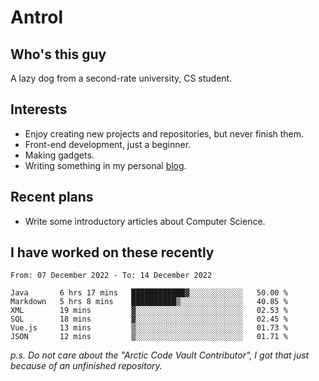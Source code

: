 # Antrol

## Who's this guy

A lazy dog from a second-rate university, CS student.

## Interests

* Enjoy creating new projects and repositories, but never finish them.
* Front-end development, just a beginner.
* Making gadgets.
* Writing something in my personal [blog](https://blog.antrol.xyz/).

## Recent plans

* Write some introductory articles about Computer Science.

<!--
* Try to develop a website for [Anime4KCPP](https://github.com/TianZerL/Anime4KCPP).
* Develop a Markdown renderer which user can customize its css, of course it is GUI-based.~~(If I could finish  it before getting bored)~~
* Work with my [teammates](https://github.com/SWJTU-Lazy-Dogs).
* Find something interests me, as a hobby after finishing my ~~boring~~ homework.
-->

## I have worked on these recently

<!--START_SECTION:waka-->

```text
From: 07 December 2022 - To: 14 December 2022

Java       6 hrs 17 mins   ████████████▓░░░░░░░░░░░░   50.00 %
Markdown   5 hrs 8 mins    ██████████▒░░░░░░░░░░░░░░   40.85 %
XML        19 mins         ▓░░░░░░░░░░░░░░░░░░░░░░░░   02.53 %
SQL        18 mins         ▓░░░░░░░░░░░░░░░░░░░░░░░░   02.45 %
Vue.js     13 mins         ▒░░░░░░░░░░░░░░░░░░░░░░░░   01.73 %
JSON       12 mins         ▒░░░░░░░░░░░░░░░░░░░░░░░░   01.71 %
```

<!--END_SECTION:waka-->

*p.s.  Do not care about the "Arctic Code Vault Contributor", I got that just because of an unfinished repository.*

<!--
**qzmlgfj/qzmlgfj** is a ✨ _special_ ✨ repository because its `README.md` (this file) appears on your GitHub profile.

Here are some ideas to get you started:

- 🔭 I’m currently working on ...
- 🌱 I’m currently learning ...
- 👯 I’m looking to collaborate on ...
- 🤔 I’m looking for help with ...
- 💬 Ask me about ...
- 📫 How to reach me: ...
- 😄 Pronouns: ...
- ⚡ Fun fact: ...
-->
